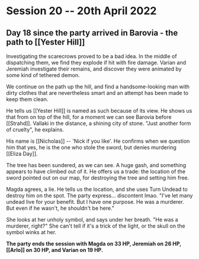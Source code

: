# Session 20 -- 20th April 2022
## Day 18 since the party arrived in Barovia - the path to [[Yester Hill]]

Investigating the scarecrows proved to be a bad idea. In the middle of dispatching them, we find they explode if hit with fire damage. Varian and Jeremiah investigate their remains, and discover they were animated by some kind of tethered demon.

We continue on the path up the hill, and find a handsome-looking man with dirty clothes that are nevertheless smart and an attempt has been made to keep them clean.

He tells us [[Yester Hill]] is named as such because of its view. He shows us that from on top of the hill, for a moment we can see Barovia before [[Strahd]]. Vallaki in the distance, a shining city of stone. "Just another form of cruelty", he explains.

His name is [[Nicholas]] -- 'Nick if you like'. He confirms when we question him that yes, he is the one who stole the sword, but denies murdering [[Eliza Day]].

The tree has been sundered, as we can see. A huge gash, and something appears to have climbed out of it. He offers us a trade: the location of the sword pointed out on our map, for destroying the tree and setting him free.

Magda agrees, a lie. He tells us the location, and she uses Turn Undead to destroy him on the spot. The party express... discontent lmao. "I've let many undead live for your benefit. But I have one purpose. He was a murderer. But even if he wasn't, he shouldn't be here."

She looks at her unholy symbol, and says under her breath. "He was a murderer, right?" She can't tell if it's a trick of the light, or the skull on the symbol winks at her.

**The party ends the session with Magda on 33 HP, Jeremiah on 26 HP, [[Arlo]] on 30 HP, and Varian on 19 HP.**